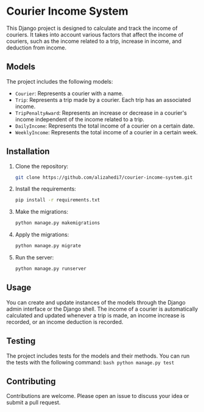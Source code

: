 # Courier Income System

This Django project is designed to calculate and track the income of couriers. It takes into account various factors that affect the income of couriers, such as the income related to a trip, increase in income, and deduction from income.

## Models

The project includes the following models:

- `Courier`: Represents a courier with a name.
- `Trip`: Represents a trip made by a courier. Each trip has an associated income.
- `TripPenaltyAward`: Represents an increase or decrease in a courier's income independent of the income related to a trip.
- `DailyIncome`: Represents the total income of a courier on a certain date.
- `WeeklyIncome`: Represents the total income of a courier in a certain week.

## Installation

1. Clone the repository:
    ```bash
    git clone https://github.com/alizahedi7/courier-income-system.git
    ```
2. Install the requirements:
    ```bash
    pip install -r requirements.txt
    ```
3. Make the migrations:
    ```bash
    python manage.py makemigrations
    ```
4. Apply the migrations:
    ```bash
    python manage.py migrate
    ```
5. Run the server:
    ```bash
    python manage.py runserver
    ```

## Usage

You can create and update instances of the models through the Django admin interface or the Django shell. The income of a courier is automatically calculated and updated whenever a trip is made, an income increase is recorded, or an income deduction is recorded.

## Testing

The project includes tests for the models and their methods. You can run the tests with the following command:
    ```bash
    python manage.py test
    ```

## Contributing

Contributions are welcome. Please open an issue to discuss your idea or submit a pull request.